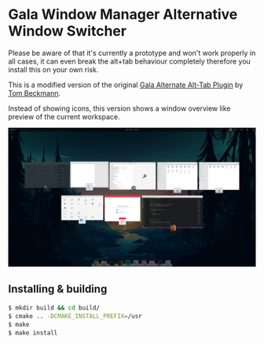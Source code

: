# Gala Window Manager Alternative Window Switcher

Please be aware of that it's currently a prototype and won't work properly in all cases, it can even break the alt+tab behaviour completely therefore you install this on your own risk. 

This is a modified version of the original [Gala Alternate Alt-Tab Plugin](https://github.com/tom95/gala-alternate-alt-tab) by [Tom Beckmann](https://github.com/tom95).

Instead of showing icons, this version shows a window overview like preview of the current workspace.

![screenshot](Screenshot.png)

## Installing & building

```bash
$ mkdir build && cd build/
$ cmake .. -DCMAKE_INSTALL_PREFIX=/usr
$ make
$ make install
```
